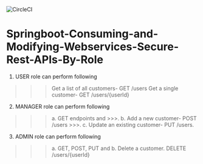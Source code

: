 ![CircleCI](https://circleci.com/gh/zikozee/Springboot-Consuming-and-Modifying-Webservices-Secure-Rest-APIs-By-Role/tree/master.svg?style=svg)
# Springboot-Consuming-and-Modifying-Webservices-Secure-Rest-APIs-By-Role

1. USER role can perform following
>>>Get a list of all customers- GET /users 
>>> Get a single customer- GET /users/{userId}

2. MANAGER role can perform following 
>>> a. GET endpoints and >>>.
>>> b. Add a new customer- POST /users >>>.
>>> c. Update an existing customer- PUT /users.

3. ADMIN role can perform following
>>>  a. GET, POST, PUT and 
>>>  b. Delete a customer. DELETE /users/{userId}
